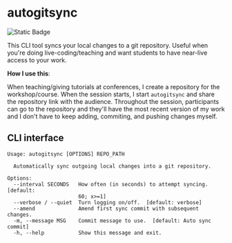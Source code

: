 # autogitsync

![Static Badge](https://img.shields.io/badge/Usefulness%20-%20%E2%9C%A8%20Very%20useful%20-%20black)


This CLI tool syncs your local changes to a git repository.
Useful when you're doing live-coding/teaching and want students to have near-live access to your work.

**How I use this**:

When teaching/giving tutorials at conferences, I create a repository for the workshop/course.
When the session starts, I start `autogitsync` and share the repository link with the audience.
Throughout the session, participants can go to the repository and they'll have the most recent version of my work and I don't have to keep adding, commiting, and pushing changes myself.

## CLI interface

```
Usage: autogitsync [OPTIONS] REPO_PATH

  Automatically sync outgoing local changes into a git repository.

Options:
  --interval SECONDS   How often (in seconds) to attempt syncing.  [default:
                       60; x>=1]
  --verbose / --quiet  Turn logging on/off.  [default: verbose]
  --amend              Amend first sync commit with subsequent changes.
  -m, --message MSG    Commit message to use.  [default: Auto sync commit]
  -h, --help           Show this message and exit.
```
